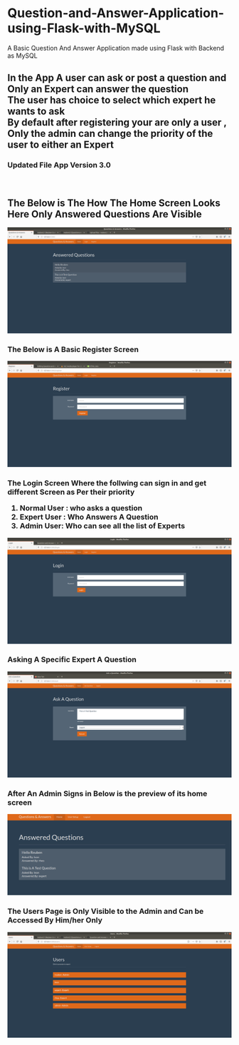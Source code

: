 # Question-and-Answer-Application-using-Flask-with-MySQL
A Basic Question And Answer Application made using Flask with Backend as MySQL
<h2> In the App A user can ask or post a question and Only an Expert can answer the question <br>
  The user has choice to select which expert he wants to ask<br>
  By default after registering your are only a user , <br> Only the admin can change the priority of the user to either an Expert<br>
</h2>
<h3> Updated File App Version 3.0 <br>
</h3>

<br>
<h2> The Below is The How The Home Screen Looks <br>
Here Only Answered Questions Are Visible</h2>
<img src="https://raw.githubusercontent.com/reuben21/Question-and-Answer-Application-using-Flask-with-MySQL/master/App%20Version%203.0/home.png")
<br>
<h3>The Below is A Basic Register Screen </h3>

![](https://raw.githubusercontent.com/reuben21/Question-and-Answer-Application-using-Flask-with-MySQL/master/App%20Version%202.0/Register.png)

<h3> The Login Screen Where the follwing can sign in and get different Screen as Per their priority<br>
   <ol>
  <li>Normal User : who asks a question</li>
  <li>Expert User : Who Answers A Question</li>
  <li>Admin User: Who can see all the list of Experts</li>
</ol> 
  </h3>

![](https://raw.githubusercontent.com/reuben21/Question-and-Answer-Application-using-Flask-with-MySQL/master/App%20Version%202.0/Login.png)

<h3> Asking A Specific Expert A Question </h3>

![](https://raw.githubusercontent.com/reuben21/Question-and-Answer-Application-using-Flask-with-MySQL/master/App%20Version%202.0/askaQ.png)

<h3>After An Admin Signs in Below is the preview of its home screen </h3>
<img src="https://raw.githubusercontent.com/reuben21/Question-and-Answer-Application-using-Flask-with-MySQL/master/App%20Version%203.0/adminS1.png" >
<h3> The Users Page is Only Visible to the Admin and Can be Accessed By Him/her Only</h3>
<img src="https://raw.githubusercontent.com/reuben21/Question-and-Answer-Application-using-Flask-with-MySQL/master/App%20Version%203.0/users.png" >
